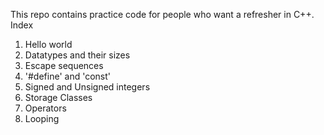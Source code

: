 This repo contains practice code for people who want a refresher in C++.<br />
Index
1. Hello world
2. Datatypes and their sizes
3. Escape sequences 
4. '#define' and 'const'
5. Signed and Unsigned integers
6. Storage Classes
7. Operators 
8. Looping
